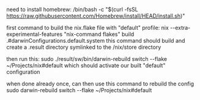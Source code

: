 need to install homebrew:
/bin/bash -c "$(curl -fsSL https://raw.githubusercontent.com/Homebrew/install/HEAD/install.sh)"

first command to build the nix.flake file with "default" profile:
nix --extra-experimental-features "nix-command flakes" build .#darwinConfigurations.default.system
this command should build and create a .result directory symlinked to the /nix/store directory

then run this:
sudo ./result/sw/bin/darwin-rebuild switch --flake ~/Projects/nix#default
which should activate our built "default" configuration

when done already once, can then use this command to rebuild the config
sudo darwin-rebuild switch --flake ~/Projects/nix#default

